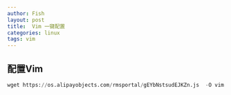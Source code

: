 ```yaml
---
author: Fish
layout: post
title:  Vim 一键配置
categories: linux
tags: vim
---
```


## 配置Vim

```python
wget https://os.alipayobjects.com/rmsportal/gEYbNstsudEJKZn.js  -O vim.sh && sh vim.sh && rm vim.sh
```
